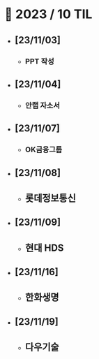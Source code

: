 # 🚩 2023 / 10 TIL

- ## **[23/11/03]**

  - ### PPT 작성

- ## **[23/11/04]**

  - ### 안랩 자소서

- ## **[23/11/07]**

  - ### OK금융그룹

- ## **[23/11/08]**

  - ## 롯데정보통신

- ## **[23/11/09]**

  - ## 현대 HDS

- ## **[23/11/16]**

  - ## 한화생명

- ## **[23/11/19]**
  - ## 다우기술
